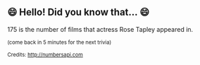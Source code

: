 ## 😄 Hello! Did you know that... 😄
175 is the number of films that actress Rose Tapley appeared in.

<sup>(come back in 5 minutes for the next trivia)</sup>


<sup>Credits: http://numbersapi.com</sup>
